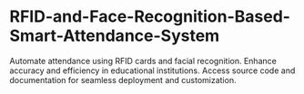 # RFID-and-Face-Recognition-Based-Smart-Attendance-System
Automate attendance using RFID cards and facial recognition. Enhance accuracy and efficiency in educational institutions. Access source code and documentation for seamless deployment and customization.
